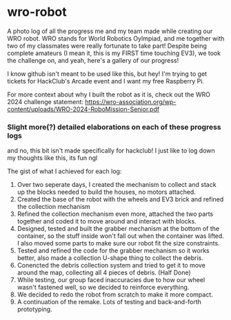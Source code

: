 # wro-robot
A photo log of all the progress me and my team made while creating our WRO robot.
WRO stands for World Robotics Oylmpiad, and me together with two of my classmates were really fortunate to take part! Despite being complete amateurs (I mean it, this is my FIRST time touching EV3), we took the challenge on, and yeah, here's a gallery of our progress!

I know github isn't meant to be used like this, but hey! I'm trying to get tickets for HackClub's Arcade event and I want my free Raspberry Pi.

For more context about why I built the robot as it is, check out the WRO 2024 challenge statement: https://wro-association.org/wp-content/uploads/WRO-2024-RoboMission-Senior.pdf

### Slight more(?) detailed elaborations on each of these progress logs
and no, this bit isn't made specifically for hackclub! I just like to log down my thoughts like this, its fun ngl

The gist of what I achieved for each log:
1. Over two seperate days, I created the mechanism to collect and stack up the blocks needed to build the houses, no motors attached.
2. Created the base of the robot with the wheels and EV3 brick and refined the collection mechanism
3. Refined the collection mechanism even more, attached the two parts together and coded it to move around and interact with blocks.
4. Designed, tested and built the grabber mechanism at the bottom of the container, so the stuff inside won't fall out when the container was lifted. I also moved some parts to make sure our robot fit the size constraints.
5. Tested and refined the code for the grabber mechanism so it works better, also made a collection U-shape thing to collect the debris.
6. Conencted the debris collection system and tried to get it to move around the map, collecting all 4 pieces of debris. (Half Done)
7. While testing, our group faced inaccuracies due to how our wheel wasn't fastened well, so we decided to reinforce everything.
8. We decided to redo the robot from scratch to make it more compact.
9. A continuation of the remake. Lots of testing and back-and-forth prototyping.